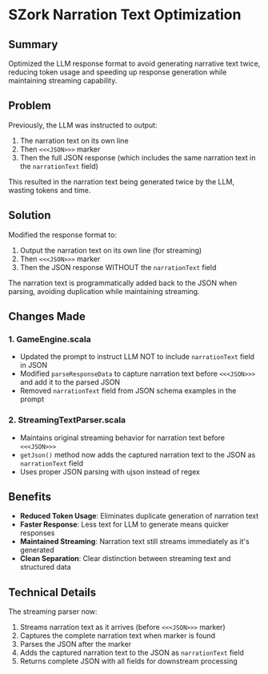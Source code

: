 # SZork Narration Text Optimization

## Summary
Optimized the LLM response format to avoid generating narrative text twice, reducing token usage and speeding up response generation while maintaining streaming capability.

## Problem
Previously, the LLM was instructed to output:
1. The narration text on its own line
2. Then `<<<JSON>>>` marker
3. Then the full JSON response (which includes the same narration text in the `narrationText` field)

This resulted in the narration text being generated twice by the LLM, wasting tokens and time.

## Solution
Modified the response format to:
1. Output the narration text on its own line (for streaming)
2. Then `<<<JSON>>>` marker
3. Then the JSON response WITHOUT the `narrationText` field

The narration text is programmatically added back to the JSON when parsing, avoiding duplication while maintaining streaming.

## Changes Made

### 1. GameEngine.scala
- Updated the prompt to instruct LLM NOT to include `narrationText` field in JSON
- Modified `parseResponseData` to capture narration text before `<<<JSON>>>` and add it to the parsed JSON
- Removed `narrationText` field from JSON schema examples in the prompt

### 2. StreamingTextParser.scala
- Maintains original streaming behavior for narration text before `<<<JSON>>>`
- `getJson()` method now adds the captured narration text to the JSON as `narrationText` field
- Uses proper JSON parsing with ujson instead of regex

## Benefits
- **Reduced Token Usage**: Eliminates duplicate generation of narration text
- **Faster Response**: Less text for LLM to generate means quicker responses
- **Maintained Streaming**: Narration text still streams immediately as it's generated
- **Clean Separation**: Clear distinction between streaming text and structured data

## Technical Details
The streaming parser now:
1. Streams narration text as it arrives (before `<<<JSON>>>` marker)
2. Captures the complete narration text when marker is found
3. Parses the JSON after the marker
4. Adds the captured narration text to the JSON as `narrationText` field
5. Returns complete JSON with all fields for downstream processing